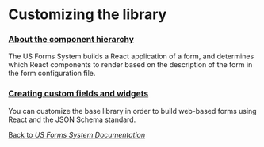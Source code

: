 # Customizing the library

### [About the component hierarchy](about-the-component-hierarhcy.md)

The US Forms System builds a React application of a form, and determines which React components to render based on the description of the form in the form configuration file.

### [Creating custom fields and widgets](creating-custom-fields-and-widgets.md)

You can customize the base library in order to build web-based forms using React and the JSON Schema standard.

[Back to *US Forms System Documentation*](/docs/README.md)
